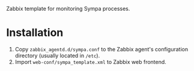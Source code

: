 Zabbix template for monitoring Sympa processes.

# Installation
1. Copy `zabbix_agentd.d/sympa.conf` to the Zabbix agent's configuration directory (usually located in `/etc`).
2. Import `web-conf/sympa_template.xml` to Zabbix web frontend.